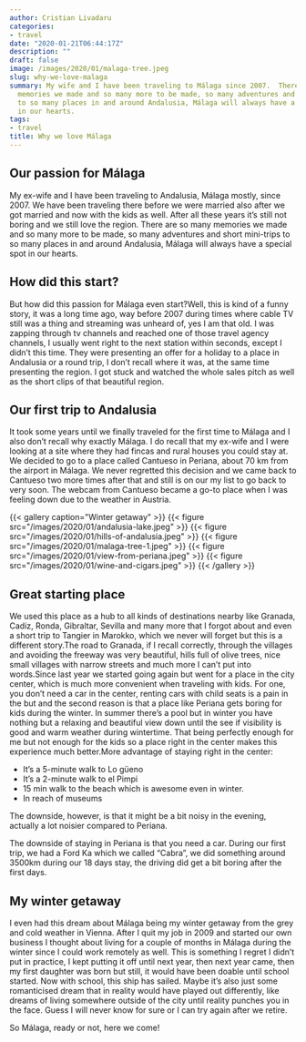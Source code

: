 ```yaml
---
author: Cristian Livadaru
categories:
- travel
date: "2020-01-21T06:44:17Z"
description: ""
draft: false
image: /images/2020/01/malaga-tree.jpeg
slug: why-we-love-malaga
summary: My wife and I have been traveling to Málaga since 2007.  There are so many
  memories we made and so many more to be made, so many adventures and short mini-trips
  to so many places in and around Andalusia, Málaga will always have a special spot
  in our hearts.
tags:
- travel
title: Why we love Málaga
---
```



## Our passion for Málaga

My ex-wife and I have been traveling to Andalusia, Málaga mostly, since 2007. We have been traveling there before we were married also after we got married and now with the kids as well. After all these years it’s still not boring and we still love the region. There are so many memories we made and so many more to be made, so many adventures and short mini-trips to so many places in and around Andalusia, Málaga will always have a special spot in our hearts.

## How did this start?

But how did this passion for Málaga even start?Well, this is kind of a funny story, it was a long time ago, way before 2007 during times where cable TV still was a thing and streaming was unheard of, yes I am that old. I was zapping through tv channels and reached one of those travel agency channels, I usually went right to the next station within seconds, except I didn’t this time. They were presenting an offer for a holiday to a place in Andalusia or a round trip, I don’t recall where it was, at the same time presenting the region. I got stuck and watched the whole sales pitch as well as the short clips of that beautiful region.

## Our first trip to Andalusia

It took some years until we finally traveled for the first time to Málaga and I also don’t recall why exactly Málaga. I do recall that my ex-wife and I were looking at a site where they had fincas and rural houses you could stay at. We decided to go to a place called Cantueso in Periana, about 70 km from the airport in Málaga. We never regretted this decision and we came back to Cantueso two more times after that and still is on our my list to go back to very soon. The webcam from Cantueso became a go-to place when I was feeling down due to the weather in Austria.

{{< gallery caption="Winter getaway" >}}
{{< figure src="/images/2020/01/andalusia-lake.jpeg" >}}
{{< figure src="/images/2020/01/hills-of-andalusia.jpeg" >}}
{{< figure src="/images/2020/01/malaga-tree-1.jpeg" >}}
{{< figure src="/images/2020/01/view-from-periana.jpeg" >}}
{{< figure src="/images/2020/01/wine-and-cigars.jpeg" >}}
{{< /gallery >}}

## Great starting place

We used this place as a hub to all kinds of destinations nearby like Granada, Cadiz, Ronda, Gibraltar, Sevilla and many more that I forgot about and even a short trip to Tangier in Marokko, which we never will forget but this is a different story.The road to Granada, if I recall correctly, through the villages and avoiding the freeway was very beautiful, hills full of olive trees, nice small villages with narrow streets and much more I can’t put into words.Since last year we started going again but went for a place in the city center, which is much more convenient when traveling with kids. For one, you don’t need a car in the center, renting cars with child seats is a pain in the but and the second reason is that a place like Periana gets boring for kids during the winter. In summer there’s a pool but in winter you have nothing but a relaxing and beautiful view down until the see if visibility is good and warm weather during wintertime. That being perfectly enough for me but not enough for the kids so a place right in the center makes this experience much better.More advantage of staying right in the center:

* It’s a 5-minute walk to Lo güeno
* It’s a 2-minute walk to el Pimpi
* 15 min walk to the beach which is awesome even in winter.
* In reach of museums

The downside, however, is that it might be a bit noisy in the evening, actually a lot noisier compared to Periana.

The downside of staying in Periana is that you need a car. During our first trip, we had a Ford Ka which we called “Cabra”, we did something around 3500km during our 18 days stay, the driving did get a bit boring after the first days.

## My winter getaway

I even had this dream about Málaga being my winter getaway from the grey and cold weather in Vienna. After I quit my job in 2009 and started our own business I thought about living for a couple of months in Málaga during the winter since I could work remotely as well. This is something I regret I didn’t put in practice, I kept putting it off until next year, then next year came, then my first daughter was born but still, it would have been doable until school started. Now with school, this ship has sailed. Maybe it’s also just some romanticised dream that in reality would have played out differently, like dreams of living somewhere outside of the city until reality punches you in the face. Guess I will never know for sure or I can try again after we retire.

So Málaga, ready or not, here we come!
